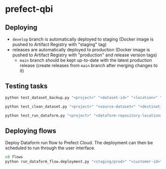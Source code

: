 # prefect-qbi

## Deploying

- `develop` branch is automatically deployed to staging (Docker image is pushed to Artifact Registry with "staging" tag)
- releases are automatically deployed to production (Docker image is pushed to Artifact Registry with "production" and release version tags)
  - `main` branch should be kept up-to-date with the latest production release (create releases from `main` branch after merging changes to it)

## Testing tasks

```sh
python test_dataset_backup.py "<project>" "<dataset-id>" "<location>" "<bucket_name>"
```

```sh
python test_clean_dataset.py "<project>" "<source-dataset>" "<destination-dataset>" "<destination-table-prefix>"
```

```sh
python test_run_dataform.py "<project>" "<dataform-repository-location>" "<dataform-repository-name>"
```

## Deploying flows

Deploy Dataform run flow to Prefect Cloud. The deployment can then be scheduled to run through the user interface.

```sh
cd flows
python run_dataform_flow.deployment.py "<staging/prod>" "<customer-id>" "<gcp-credentials-block-name>" "<dataform-repository-location>" "<dataform-repository-name>"
```
